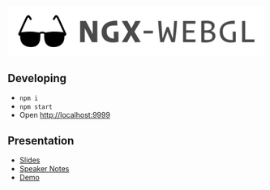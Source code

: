 ![logo](demo/assets/logo.png)
 
## Developing
- `npm i`
- `npm start`
- Open [http://localhost:9999](http://localhost:9999)

## Presentation
- [Slides](http://slides.com/austinmcdaniel/angular-beyond-dom)
- [Speaker Notes](notes.md)
- [Demo](https://amcdnl.github.io/ngx-webgl/)

